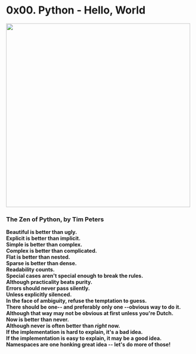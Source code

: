 # 0x00. Python - Hello, World

<img src="https://s3.amazonaws.com/intranet-projects-files/holbertonschool-higher-level_programming+/231/Flyingcircus_2.jpg" width="500" height="auto">

### The Zen of Python, by Tim Peters

**Beautiful is better than ugly.</br>
Explicit is better than implicit.</br>
Simple is better than complex.</br>
Complex is better than complicated.</br>
Flat is better than nested.</br>
Sparse is better than dense.</br>
Readability counts.</br>
Special cases aren't special enough to break the rules.</br>
Although practicality beats purity.</br>
Errors should never pass silently.</br>
Unless explicitly silenced.</br>
In the face of ambiguity, refuse the temptation to guess.</br>
There should be one-- and preferably only one --obvious way to do it.</br>
Although that way may not be obvious at first unless you're Dutch.</br>
Now is better than never.</br>
Although never is often better than *right* now.</br>
If the implementation is hard to explain, it's a bad idea.</br>
If the implementation is easy to explain, it may be a good idea.</br>
Namespaces are one honking great idea -- let's do more of those!**</br>
